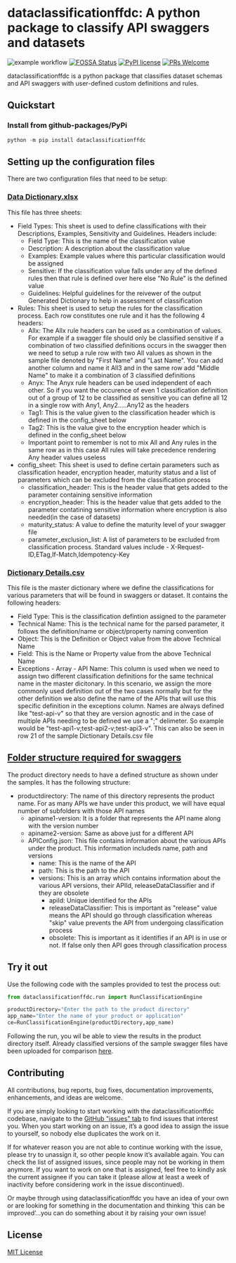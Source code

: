 # dataclassificationffdc: A python package to classify API swaggers and datasets
![example workflow](https://github.com/fusionfabric/ffdc-data-classification-engine/actions/workflows/superlinter.yml/badge.svg)
[![FOSSA Status](https://app.fossa.com/api/projects/git%2Bgithub.com%2Ffusionfabric%2Fffdc-data-classification-engine.svg?type=shield)](https://app.fossa.com/projects/git%2Bgithub.com%2Ffusionfabric%2Fffdc-data-classification-engine?ref=badge_shield)
[![PyPI license](https://img.shields.io/pypi/l/ansicolortags.svg)](https://pypi.python.org/pypi/ansicolortags/)
[![PRs Welcome](https://img.shields.io/badge/PRs-welcome-brightgreen.svg?style=flat-square)](http://makeapullrequest.com)

dataclassificationffdc is a python package that classifies dataset schemas and API swaggers with user-defined custom definitions and rules.

## Quickstart

### Install from github-packages/PyPi

```python
python -m pip install dataclassificationffdc
```

## Setting up the configuration files
There are two configuration files that need to be setup:
### [Data Dictionary.xlsx](https://github.com/fusionfabric/ffdc-data-classification-engine/blob/main/samples/config_folder/Data%20Dictionary.xlsx)
This file has three sheets:
* Field Types: This sheet is used to define classifications with their Descriptions, Examples, Sensitivity and Guidelines. Headers include:
  * Field Type: This is the name of the classification value
  * Description: A description about the classification value
  * Examples: Example values where this particular classification would be assigned
  * Sensitive: If the classification value falls under any of the defined rules then that rule is defined over here else "No Rule" is the defined value
  * Guidelines: Helpful guidelines for the reivewer of the output Generated Dictionary to help in assessment of classification
* Rules: This sheet is used to setup the rules for the classification process. Each row constitutes one rule and it has the following 4 headers:
  * Allx: The Allx rule  headers can be used as a combination of values. For example if a swagger file should only be classified sensitive if a combination of two classified definitions occurs in the swagger then we need to setup a rule row with two All values as shown in the sample file denoted by "First Name" and "Last Name".
  You can add another column and name it All3 and in the same row add "Middle Name" to make it a combination of 3 classified definitions
  * Anyx: The Anyx rule headers can be used independent of each other. So if you want the occurence of even 1 classification definition out of a group of 12 to be classified as sensitive you can define all 12 in a single row with Any1, Any2.....Any12 as the headers
  * Tag1: This is the value given to the classification header which is defined in the config_sheet below
  * Tag2: This is the value give to the encryption header which is defined in the config_sheet below
  * Important point to remember is not to mix All and Any rules in the same row as in this case All rules will take precedence rendering Any header values useless
* config_sheet: This sheet is used to define certain parameters such as classification header, encryption header, maturity status and a list of parameters which can be excluded from the classification process
  * classification_header: This is the header value that gets added to the parameter containing sensitive information
  * encryption_header: This is the header value that gets added to the parameter contatining sensitive information where encryption is also needed(in the case of datasets)
  * maturity_status: A value to define the maturity level of your swagger file
  * parameter_exclusion_list: A list of parameters to be excluded from classification process. Standard values include - X-Request-ID,ETag,If-Match,Idempotency-Key
### [Dictionary Details.csv](https://github.com/fusionfabric/ffdc-data-classification-engine/blob/main/samples/config_folder/Dictionary%20Details.csv)
This file is the master dictionary where we define the classifications for various parameters that will be found in swaggers or dataset. It contains the following headers:
* Field Type: This is the classification defintion assigned to the parameter
* Technical Name: This is the technical name for the parsed parameter, it follows the definition/name or object/property naming convention
* Object: This is the Definition or Object value from the above Technical Name
* Field: This is the Name or Property value from the above Technical Name
* Exceptions - Array - API Name: This column is used when we need to assign two different classification definitions for the same technical name in the master dicitonary. In this scenario, we assign the more commonly used definition out of the two cases normally but for the other definition we also define the name of the APIs that will use this specific definition in the exceptions column.
Names are always defined like "test-api-v" so that they are version agnostic and in the case of multiple APIs needing to be defined we use a ";" delimeter. So example would be "test-api1-v;test-api2-v;test-api3-v". This can also be seen in row 21 of the sample Dictionary Details.csv file
## [Folder structure required for swaggers](https://github.com/fusionfabric/ffdc-data-classification-engine/tree/main/samples/productdirectory)
The product directory needs to have a defined structure as shown under the samples. It has the following structure:
* productdirectory: The name of this directory represents the product name. For as many APIs we have under this product, we will have equal number of subfolders with those API names
  * apiname1-version: It is a folder that represents the API name along with the version number
  * apiname2-version: Same as above just for a different API
  * APIConfig.json: This file contains information about the various APIs under the product. This information includeds name, path and versions
    * name: This is the name of the API
    * path: This is the path to the API
    * versions: This is an array which contains information about the various API versions, their APIId, releaseDataClassifier and if they are obsolete
      * apiId: Unique identified for the APIs
      * releaseDataClassifier: This is important as "release" value means the API should go through classification whereas "skip" value prevents the API from undergoing classification process
      * obsolete: This is important as it identifies if an API is in use or not. If false only then API goes through classification process
## Try it out
Use the following code with the samples provided to test the process out:

```python
from dataclassificationffdc.run import RunClassificationEngine

productDirectory="Enter the path to the product directory"
app_name="Enter the name of your product or application"
ce=RunClassificationEngine(productDirectory,app_name)
```
Following the run, you wil be able to view the results in the product directory itself. Already classified versions of the sample swagger files have been uploaded for comparison [here](https://github.com/fusionfabric/ffdc-data-classification-engine/tree/main/samples/classified%20swaggers%20for%20reference).
## Contributing
All contributions, bug reports, bug fixes, documentation improvements, enhancements, and ideas are welcome.

If you are simply looking to start working with the dataclassificationffdc codebase, navigate to the [GitHub "issues" tab](https://github.com/fusionfabric/dataclassificationffdc/issues) to find issues that interest you. When you start working on an issue, it’s a good idea to assign the issue to yourself, so nobody else duplicates the work on it.

If for whatever reason you are not able to continue working with the issue, please try to unassign it, so other people know it’s available again. You can check the list of assigned issues, since people may not be working in them anymore.
If you want to work on one that is assigned, feel free to kindly ask the current assignee if you can take it (please allow at least a week of inactivity before considering work in the issue discontinued).

Or maybe through using dataclassificationffdc you have an idea of your own or are looking for something in the documentation and thinking ‘this can be improved’...you can do something about it by raising your own issue!

## License
[MIT License](https://github.com/fusionfabric/dataclassificationffdc/blob/main/LICENSE)
